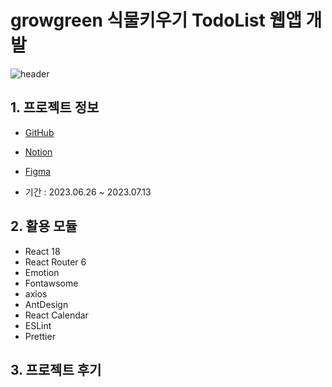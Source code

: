 # growgreen 식물키우기 TodoList 웹앱 개발
![header](https://capsule-render.vercel.app/api?type=wave&color=auto&height=300&section=header&text=capsule%20render&fontSize=90)
## 1. 프로젝트 정보

- [GitHub](https://github.com/devdong9897/growgreen)
- [Notion](https://www.notion.so/1-TodoList-Grow-Green-d560a969307441a3a59024c019aba580)
- [Figma](https://www.figma.com/file/pjOQRR8Mto6i1kXXhwkIwe/%5B%ED%98%91%EC%97%85-1%EC%B0%A8-%ED%94%84%EB%A1%9C%EC%A0%9D%ED%8A%B8%5D-%EC%8B%9D%EB%AC%BC-%EA%B4%80%EB%A6%AC-%ED%88%AC%EB%91%90%EB%A6%AC%EC%8A%A4%ED%8A%B8?type=design&node-id=224-594&mode=design&t=3Ux4aoUy3dymiMxQ-0)

- 기간 : 2023.06.26 ~ 2023.07.13

## 2. 활용 모듈

- React 18
- React Router 6
- Emotion
- Fontawsome
- axios
- AntDesign
- React Calendar
- ESLint
- Prettier

## 3. 프로젝트 후기
